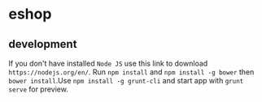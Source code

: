 # eshop

## development

If you don't have installed `Node JS` use this link to download `https://nodejs.org/en/`. Run `npm install` and `npm install -g bower` then `bower install`.Use `npm install -g grunt-cli` and start app with `grunt serve` for preview.

